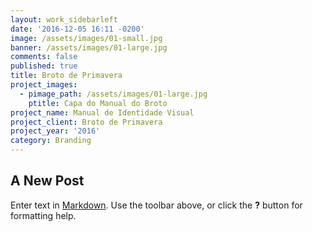 ```yaml
---
layout: work_sidebarleft
date: '2016-12-05 16:11 -0200'
image: /assets/images/01-small.jpg
banner: /assets/images/01-large.jpg
comments: false
published: true
title: Broto de Primavera
project_images:
  - pimage_path: /assets/images/01-large.jpg
    ptitle: Capa do Manual do Broto
project_name: Manual de Identidade Visual
project_client: Broto de Primavera
project_year: '2016'
category: Branding
---
```

## A New Post

Enter text in [Markdown](http://daringfireball.net/projects/markdown/). Use the toolbar above, or click the **?** button for formatting help.
